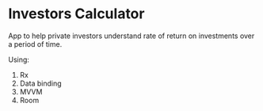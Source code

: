 # Investors Calculator

App to help private investors understand rate of return on investments over a period of time.

Using:
1. Rx
2. Data binding
3. MVVM
4. Room

